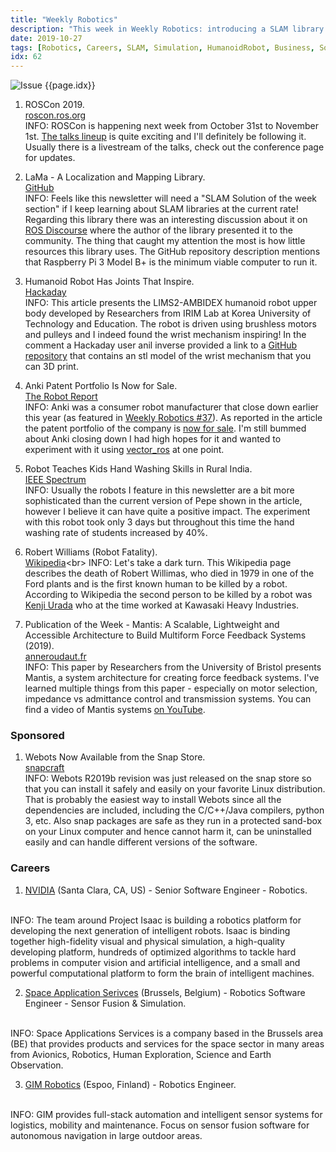 ```yaml
---
title: "Weekly Robotics"
description: "This week in Weekly Robotics: introducing a SLAM library of the week, interesting robot joints, robot hand and an architecture of force feedback systems"
date: 2019-10-27
tags: [Robotics, Careers, SLAM, Simulation, HumanoidRobot, Business, SocialRobots]
idx: 62
---
```

![Issue {{page.idx}}](/img/headers/{{page.idx}}.jpg "Issue {{page.idx}}")

1) ROSCon 2019.
<br>[roscon.ros.org](https://roscon.ros.org/2019/)<br>
INFO: ROSCon is happening next week from October 31st to November 1st. [The talks lineup](https://roscon.ros.org/2019/#day-1-october-31st) is quite exciting and I'll definitely be following it. Usually there is a livestream of the talks, check out the conference page for updates.

2) LaMa - A Localization and Mapping Library.
<br>[GitHub](https://github.com/iris-ua/iris_lama)<br>
INFO: Feels like this newsletter will need a "SLAM Solution of the week section" if I keep learning about SLAM libraries at the current rate! Regarding this library there was an interesting discussion about it on [ROS Discourse](https://discourse.ros.org/t/announcing-lama-an-alternative-localization-and-mapping-package/10916) where the author of the library presented it to the community. The thing that caught my attention the most is how little resources this library uses. The GitHub repository description mentions that Raspberry Pi 3 Model B+ is the minimum viable computer to run it.

3) Humanoid Robot Has Joints That Inspire.
<br>[Hackaday](https://hackaday.com/2019/10/20/humanoid-robot-has-joints-that-inspire/)<br>
INFO: This article presents the LIMS2-AMBIDEX humanoid robot upper body developed by Researchers from IRIM Lab at Korea University of Technology and Education. The robot is driven using brushless motors and pulleys and I indeed found the wrist mechanism inspiring! In the comment a Hackaday user anil inverse provided a link to a [GitHub repository](https://github.com/adamlukomski/parallelwrist) that contains an stl model of the wrist mechanism that you can 3D print.

4) Anki Patent Portfolio Is Now for Sale.
<br>[The Robot Report](https://www.therobotreport.com/anki-consumer-robotics-patent-portfolio-sale/)<br>
INFO: Anki was a consumer robot manufacturer that close down earlier this year (as featured in [Weekly Robotics #37](https://weeklyrobotics.com/weekly-robotics-37)). As reported in the article the patent portfolio of the company is [now for sale](https://www.hilcostreambank.com/acquisition-opportunities/anki). I'm still bummed about Anki closing down I had high hopes for it and wanted to experiment with it using [vector_ros](https://github.com/betab0t/vector_ros) at one point.

5) Robot Teaches Kids Hand Washing Skills in Rural India.
<br>[IEEE Spectrum](https://spectrum.ieee.org/automaton/robotics/robotics-hardware/robot-teaches-kids-hand-washing-skills-in-rural-india)<br>
INFO: Usually the robots I feature in this newsletter are a bit more sophisticated than the current version of Pepe shown in the article, however I believe it can have quite a positive impact. The experiment with this robot took only 3 days but throughout this time the hand washing rate of students increased by 40%.

6) Robert Williams (Robot Fatality).
<br>[Wikipedia](https://en.wikipedia.org/wiki/Robert_Williams_(robot_fatality))<br>
INFO: Let's take a dark turn. This Wikipedia page describes the death of Robert Willimas, who died in 1979 in one of the Ford plants and is the first known human to be killed by a robot. According to Wikipedia the second person to be killed by a robot was [Kenji Urada](https://en.wikipedia.org/wiki/Kenji_Urada) who at the time worked at Kawasaki Heavy Industries.

7) Publication of the Week - Mantis: A Scalable, Lightweight and Accessible Architecture to Build Multiform Force Feedback Systems (2019).
<br>[anneroudaut.fr](http://anneroudaut.fr/Mantis/MantisPaper.pdf)<br>
INFO: This paper by Researchers from the University of Bristol presents Mantis, a system architecture for creating force feedback systems. I've learned multiple things from this paper - especially on motor selection, impedance vs admittance control and transmission systems. You can find a video of Mantis systems [on YouTube](https://youtu.be/h1m_QuHe6Rg).

### Sponsored

1) Webots Now Available from the Snap Store.
<br>[snapcraft](https://snapcraft.io/webots)<br>
INFO: Webots R2019b revision was just released on the snap store so that you can install it safely and easily on your favorite Linux distribution. That is probably the easiest way to install Webots since all the dependencies are included, including the C/C++/Java compilers, python 3, etc. Also snap packages are safe as they run in a protected sand-box on your Linux computer and hence cannot harm it, can be uninstalled easily and can handle different versions of the software.

### Careers

1) [NVIDIA](https://nvidia.wd5.myworkdayjobs.com/NVIDIAExternalCareerSite/job/US-CA-Santa-Clara/Senior-Software-Engineer---Robotics_JR1925220) (Santa Clara, CA, US) - Senior Software Engineer - Robotics.
<br>
INFO: The team around Project Isaac is building a robotics platform for developing the next generation of intelligent robots. Isaac is binding together high-fidelity visual and physical simulation, a high-quality developing platform, hundreds of optimized algorithms to tackle hard problems in computer vision and artificial intelligence, and a small and powerful computational platform to form the brain of intelligent machines.

2) [Space Application Serivces](https://www.spaceapplications.com/career/robotics-software-engineer-sensor-fusion-simulation/) (Brussels, Belgium) - Robotics Software Engineer - Sensor Fusion & Simulation.
<br>
INFO: Space Applications Services is a company based in the Brussels area (BE) that provides products and services for the space sector in many areas from Avionics, Robotics, Human Exploration, Science and Earth Observation.

3) [GIM Robotics](http://gimltd.fi/careers.html) (Espoo, Finland) - Robotics Engineer.
<br>
INFO: GIM provides full-stack automation and intelligent sensor systems for logistics, mobility and maintenance. Focus on sensor fusion software for autonomous navigation in large outdoor areas.
